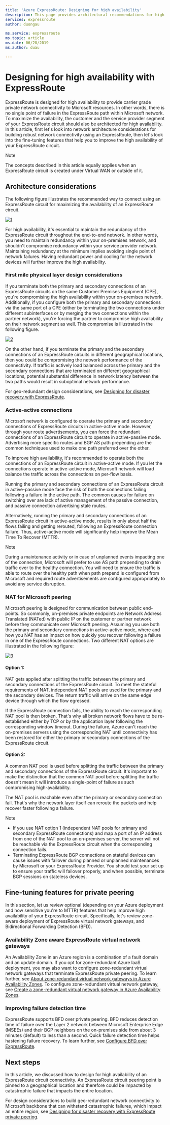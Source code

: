 ```yaml
---
title: 'Azure ExpressRoute: Designing for high availability'
description: This page provides architectural recommendations for high availability while using Azure ExpressRoute.
services: expressroute
author: duongau

ms.service: expressroute
ms.topic: article
ms.date: 06/28/2019
ms.author: duau

---
```


# Designing for high availability with ExpressRoute

ExpressRoute is designed for high availability to provide carrier grade private network connectivity to Microsoft resources. In other words, there is no single point of failure in the ExpressRoute path within Microsoft network. To maximize the availability, the customer and the service provider segment of your ExpressRoute circuit should also be architected for high availability. In this article, first let's look into network architecture considerations for building robust network connectivity using an ExpressRoute, then let's look into the fine-tuning features that help you to improve the high availability of your ExpressRoute circuit.

>[!NOTE]
>The concepts described in this article equally applies when an ExpressRoute circuit is created under Virtual WAN or outside of it.
>

## Architecture considerations

The following figure illustrates the recommended way to connect using an ExpressRoute circuit for maximizing the availability of an ExpressRoute circuit.

 [![1]][1]

For high availability, it's essential to maintain the redundancy of the ExpressRoute circuit throughout the end-to-end network. In other words, you need to maintain redundancy within your on-premises network, and shouldn't compromise redundancy within your service provider network. Maintaining redundancy at the minimum implies avoiding single point of network failures. Having redundant power and cooling for the network devices will further improve the high availability.

### First mile physical layer design considerations

 If you terminate both the primary and secondary connections of an ExpressRoute circuits on the same Customer Premises Equipment (CPE), you're compromising the high availability within your on-premises network. Additionally, if you configure both the primary and secondary connections via the same port of a CPE (either by terminating the two connections under different subinterfaces or by merging the two connections within the partner network), you're forcing the partner to compromise high availability on their network segment as well. This compromise is illustrated in the following figure.

[![2]][2]

On the other hand, if you terminate the primary and the secondary connections of an ExpressRoute circuits in different geographical locations, then you could be compromising the network performance of the connectivity. If traffic is actively load balanced across the primary and the secondary connections that are terminated on different geographical locations, potential substantial difference in network latency between the two paths would result in suboptimal network performance. 

For geo-redundant design considerations, see [Designing for disaster recovery with ExpressRoute][DR].

### Active-active connections

Microsoft network is configured to operate the primary and secondary connections of ExpressRoute circuits in active-active mode. However, through your route advertisements, you  can force the redundant connections of an ExpressRoute circuit to operate in active-passive mode. Advertising more specific routes and BGP AS path prepending  are the common techniques used to make one path preferred over the other.

To improve high availability, it's recommended to operate both the connections of an ExpressRoute circuit in active-active mode. If you let the connections operate in active-active mode, Microsoft network will load balance the traffic across the connections on per-flow basis.

Running the primary and secondary connections of an ExpressRoute circuit in active-passive mode face the risk of both the connections failing following a failure in the active path. The common causes for failure on switching over are lack of active management of the passive connection, and passive connection advertising stale routes.

Alternatively, running the primary and secondary connections of an ExpressRoute circuit in active-active mode, results in only about half the flows failing and getting rerouted, following an ExpressRoute connection failure. Thus, active-active mode will significantly help improve the Mean Time To Recover (MTTR).

> [!NOTE]
> During a maintenance activity or in case of unplanned events impacting one of the connection, Microsoft will prefer to use AS path prepending to drain traffic over to the healthy connection. You will need to ensure the traffic is able to route over the healthy path when path prepend is configured from Microsoft and required route advertisements are configured appropriately to avoid any service disruption. 
> 

### NAT for Microsoft peering 

Microsoft peering is designed for communication between public end-points. So commonly, on-premises private endpoints are Network Address Translated (NATed) with public IP on the customer or partner network before they communicate over Microsoft peering. Assuming you use both the primary and secondary connections in active-active mode, where and how you NAT has an impact on how quickly you recover following a failure in one of the ExpressRoute connections. Two different NAT options are illustrated in the following figure:

[![3]][3]

#### Option 1:

NAT gets applied after splitting the traffic between the primary and secondary connections of the ExpressRoute circuit. To meet the stateful requirements of NAT, independent NAT pools are used for the primary and the secondary devices. The return traffic will arrive on the same edge device through which the flow egressed.

If the ExpressRoute connection fails, the ability to reach the corresponding NAT pool is then broken. That's why all broken network flows have to be re-established either by TCP or by the application layer following the corresponding window timeout. During the failure, Azure can't reach the on-premises servers using the corresponding NAT until connectivity has been restored for either the primary or secondary connections of the ExpressRoute circuit.

#### Option 2:

A common NAT pool is used before splitting the traffic between the primary and secondary connections of the ExpressRoute circuit. It's important to make the distinction that the common NAT pool before splitting the traffic doesn't mean it will introduce a single-point of failure as such compromising high-availability.

The NAT pool is reachable even after the primary or secondary connection fail. That's why the network layer itself can reroute the packets and help recover faster following a failure. 

> [!NOTE]
> * If you use NAT option 1 (independent NAT pools for primary and secondary ExpressRoute connections) and map a port of an IP address from one of the NAT pool to an on-premises server, the server will not be reachable via the ExpressRoute circuit when the corresponding connection fails.
> * Terminating ExpressRoute BGP connections on stateful devices can cause issues with failover during planned or unplanned maintenances by Microsoft or your ExpressRoute Provider. You should test your set up to ensure your traffic will failover properly, and when possible, terminate BGP sessions on stateless devices.

## Fine-tuning features for private peering

In this section, let us review optional (depending on your Azure deployment and how sensitive you're to MTTR) features that help improve high availability of your ExpressRoute circuit. Specifically, let's review zone-aware deployment of ExpressRoute virtual network gateways, and Bidirectional Forwarding Detection (BFD).

### Availability Zone aware ExpressRoute virtual network gateways

An Availability Zone in an Azure region is a combination of a fault domain and an update domain. If you opt for zone-redundant Azure IaaS deployment, you may also want to configure zone-redundant virtual network gateways that terminate ExpressRoute private peering. To learn further, see [About zone-redundant virtual network gateways in Azure Availability Zones][zone redundant vgw]. To configure zone-redundant virtual network gateway, see [Create a zone-redundant virtual network gateway in Azure Availability Zones][conf zone redundant vgw].

### Improving failure detection time

ExpressRoute supports BFD over private peering. BFD reduces detection time of failure over the Layer 2 network between Microsoft Enterprise Edge (MSEEs) and their BGP neighbors on the on-premises side from about 3 minutes (default) to less than a second. Quick failure detection time helps hastening failure recovery. To learn further, see [Configure BFD over ExpressRoute][BFD].

## Next steps

In this article, we discussed how to design for high availability of an ExpressRoute circuit connectivity. An ExpressRoute circuit peering point is pinned to a geographical location and therefore could be impacted by catastrophic failure that impacts the entire location. 

For design considerations to build geo-redundant network connectivity to Microsoft backbone that can withstand catastrophic failures, which impact an entire region, see [Designing for disaster recovery with ExpressRoute private peering][DR].

<!--Image References-->
[1]: ./media/designing-for-high-availability-with-expressroute/exr-reco.png "Recommended way to connect using ExpressRoute"
[2]: ./media/designing-for-high-availability-with-expressroute/suboptimal-lastmile-connectivity.png "Suboptimal last mile connectivity"
[3]: ./media/designing-for-high-availability-with-expressroute/nat-options.png "NAT options"


<!--Link References-->
[zone redundant vgw]: ../vpn-gateway/about-zone-redundant-vnet-gateways.md
[conf zone redundant vgw]: ../vpn-gateway/create-zone-redundant-vnet-gateway.md
[Configure Global Reach]: ./expressroute-howto-set-global-reach.md
[BFD]: ./expressroute-bfd.md
[DR]: ./designing-for-disaster-recovery-with-expressroute-privatepeering.md
